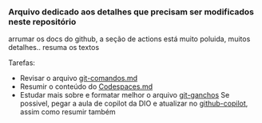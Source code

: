 ### Arquivo dedicado aos detalhes que precisam ser modificados neste repositório


arrumar os docs do github, a seção de actions está muito poluida, muitos detalhes.. resuma os textos

Tarefas:

* Revisar o arquivo [git-comandos.md](https://github.com/IsabellaSMA/Git_Github/blob/main/git/git-comandos.md)
* Resumir o conteúdo do [Codespaces.md](https://github.com/IsabellaSMA/Git_Github/blob/main/github/github-codespace.md)
* Estudar mais sobre e formatar melhor o arquivo [git-ganchos](https://github.com/IsabellaSMA/Git_Github/blob/main/git/git-ganchos.md)
Se possivel, pegar a aula de copilot da DIO e atualizar no [github-copilot](https://github.com/IsabellaSMA/Git_Github/blob/main/github/github-copilot.md), assim como resumir também
